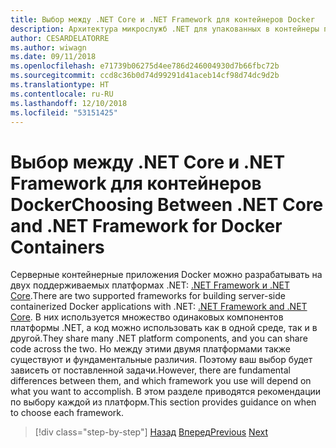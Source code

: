 ```yaml
---
title: Выбор между .NET Core и .NET Framework для контейнеров Docker
description: Архитектура микрослужб .NET для упакованных в контейнеры приложений .NET | Выбор между .NET Core и .NET Framework для контейнеров Docker
author: CESARDELATORRE
ms.author: wiwagn
ms.date: 09/11/2018
ms.openlocfilehash: e71739b06275d4ee786d246004930d7b66fbc72b
ms.sourcegitcommit: ccd8c36b0d74d99291d41aceb14cf98d74dc9d2b
ms.translationtype: HT
ms.contentlocale: ru-RU
ms.lasthandoff: 12/10/2018
ms.locfileid: "53151425"
---
```

# <a name="choosing-between-net-core-and-net-framework-for-docker-containers"></a><span data-ttu-id="9529e-103">Выбор между .NET Core и .NET Framework для контейнеров Docker</span><span class="sxs-lookup"><span data-stu-id="9529e-103">Choosing Between .NET Core and .NET Framework for Docker Containers</span></span>

<span data-ttu-id="9529e-104">Серверные контейнерные приложения Docker можно разрабатывать на двух поддерживаемых платформах .NET: [.NET Framework и .NET Core](https://www.microsoft.com/net/download).</span><span class="sxs-lookup"><span data-stu-id="9529e-104">There are two supported frameworks for building server-side containerized Docker applications with .NET: [.NET Framework and .NET Core](https://www.microsoft.com/net/download).</span></span> <span data-ttu-id="9529e-105">В них используется множество одинаковых компонентов платформы .NET, а код можно использовать как в одной среде, так и в другой.</span><span class="sxs-lookup"><span data-stu-id="9529e-105">They share many .NET platform components, and you can share code across the two.</span></span> <span data-ttu-id="9529e-106">Но между этими двумя платформами также существуют и фундаментальные различия. Поэтому ваш выбор будет зависеть от поставленной задачи.</span><span class="sxs-lookup"><span data-stu-id="9529e-106">However, there are fundamental differences between them, and which framework you use will depend on what you want to accomplish.</span></span> <span data-ttu-id="9529e-107">В этом разделе приводятся рекомендации по выбору каждой из платформ.</span><span class="sxs-lookup"><span data-stu-id="9529e-107">This section provides guidance on when to choose each framework.</span></span>

>[!div class="step-by-step"]
><span data-ttu-id="9529e-108">[Назад](../container-docker-introduction/docker-containers-images-registries.md)
>[Вперед](general-guidance.md)</span><span class="sxs-lookup"><span data-stu-id="9529e-108">[Previous](../container-docker-introduction/docker-containers-images-registries.md)
[Next](general-guidance.md)</span></span>